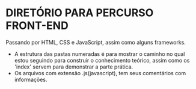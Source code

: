 # DIRETÓRIO PARA PERCURSO FRONT-END
 Passando por HTML, CSS e JavaScript, assim como alguns frameworks.

- A estrutura das pastas numeradas é para mostrar o caminho no qual estou seguindo para construir o conhecimento teórico, assim como os 'index' servem para demonstrar a parte prática.
- Os arquivos com extensão .js(javascript), tem seus comentários com informações.